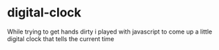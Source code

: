 # digital-clock
While trying to get hands dirty i played with javascript  to come up a little digital clock that tells the current time
